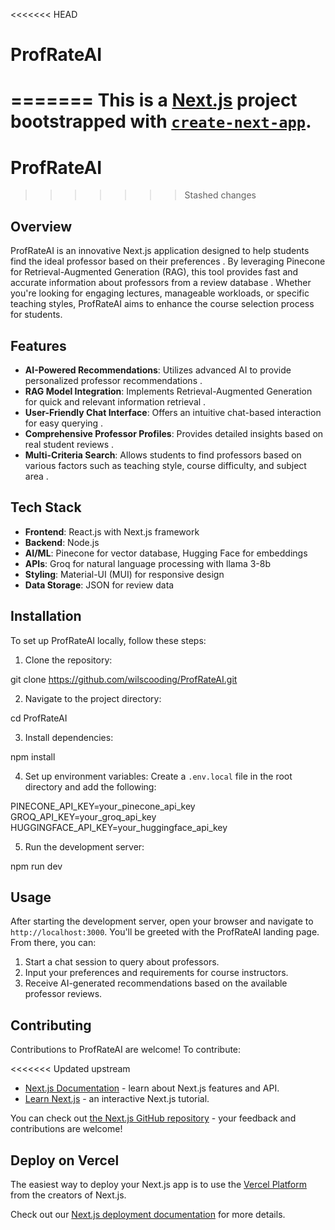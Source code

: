 <<<<<<< HEAD
# ProfRateAI
=======
This is a [Next.js](https://nextjs.org/) project bootstrapped with [`create-next-app`](https://github.com/vercel/next.js/tree/canary/packages/create-next-app).
=======
# ProfRateAI
>>>>>>> Stashed changes

## Overview

ProfRateAI is an innovative Next.js application designed to help students find the ideal professor based on their preferences . By leveraging Pinecone for Retrieval-Augmented Generation (RAG), this tool provides fast and accurate information about professors from a review database . Whether you're looking for engaging lectures, manageable workloads, or specific teaching styles, ProfRateAI aims to enhance the course selection process for students.

## Features

- **AI-Powered Recommendations**: Utilizes advanced AI to provide personalized professor recommendations .
- **RAG Model Integration**: Implements Retrieval-Augmented Generation for quick and relevant information retrieval .
- **User-Friendly Chat Interface**: Offers an intuitive chat-based interaction for easy querying .
- **Comprehensive Professor Profiles**: Provides detailed insights based on real student reviews .
- **Multi-Criteria Search**: Allows students to find professors based on various factors such as teaching style, course difficulty, and subject area .

## Tech Stack

- **Frontend**: React.js with Next.js framework
- **Backend**: Node.js
- **AI/ML**: Pinecone for vector database, Hugging Face for embeddings
- **APIs**: Groq for natural language processing with llama 3-8b
- **Styling**: Material-UI (MUI) for responsive design
- **Data Storage**: JSON for review data

## Installation

To set up ProfRateAI locally, follow these steps:

1. Clone the repository:

git clone https://github.com/wilscooding/ProfRateAI.git

2. Navigate to the project directory:

cd ProfRateAI

3. Install dependencies:

npm install

4. Set up environment variables:
   Create a `.env.local` file in the root directory and add the following:

PINECONE_API_KEY=your_pinecone_api_key
GROQ_API_KEY=your_groq_api_key
HUGGINGFACE_API_KEY=your_huggingface_api_key

5. Run the development server:

npm run dev

## Usage

After starting the development server, open your browser and navigate to `http://localhost:3000`. You'll be greeted with the ProfRateAI landing page. From there, you can:

1. Start a chat session to query about professors.
2. Input your preferences and requirements for course instructors.
3. Receive AI-generated recommendations based on the available professor reviews.

## Contributing

Contributions to ProfRateAI are welcome! To contribute:

<<<<<<< Updated upstream
- [Next.js Documentation](https://nextjs.org/docs) - learn about Next.js features and API.
- [Learn Next.js](https://nextjs.org/learn) - an interactive Next.js tutorial.

You can check out [the Next.js GitHub repository](https://github.com/vercel/next.js/) - your feedback and contributions are welcome!

## Deploy on Vercel

The easiest way to deploy your Next.js app is to use the [Vercel Platform](https://vercel.com/new?utm_medium=default-template&filter=next.js&utm_source=create-next-app&utm_campaign=create-next-app-readme) from the creators of Next.js.

Check out our [Next.js deployment documentation](https://nextjs.org/docs/deployment) for more details.

